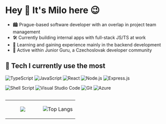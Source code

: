 # Hey 👋 It's Milo here 😉
- 🏙️ Prague-based software developer with an overlap in project team management
- 🛠️ Currently building internal apps with full-stack JS/TS at work
- 🌱 Learning and gaining experience mainly in the backend development
- 💬 Active within Junior Guru, a Czechoslovak developer community

## 🔨 Tech I currently use the most
<img src="https://img.shields.io/badge/TypeScript-3178C6.svg?style=for-the-badge&logo=TypeScript&logoColor=white" alt="TypeScript"> <img src="https://img.shields.io/badge/JavaScript-F7DF1E.svg?style=for-the-badge&logo=JavaScript&logoColor=black" alt="JavaScript"> <img src="https://img.shields.io/badge/React-61DAFB.svg?style=for-the-badge&logo=React&logoColor=black" alt="React"> <img src="https://img.shields.io/badge/Node.js-339933.svg?style=for-the-badge&logo=nodedotjs&logoColor=white" alt="Node.js"> <img src="https://img.shields.io/badge/Express-000000.svg?style=for-the-badge&logo=Express&logoColor=white" alt="Express.js"> 

![Shell Script](https://img.shields.io/badge/shell_script-%23121011.svg?style=for-the-badge&logo=gnu-bash&logoColor=white) <img src="https://img.shields.io/badge/Visual%20Studio%20Code-007ACC.svg?style=for-the-badge&logo=Visual-Studio-Code&logoColor=white" alt="Visual Studio Code"> <img src="https://img.shields.io/badge/Git-F05032.svg?style=for-the-badge&logo=Git&logoColor=white" alt="Git"> ![Azure](https://img.shields.io/badge/azure-%230072C6.svg?style=for-the-badge&logo=microsoftazure&logoColor=white)

<table align="left"><tr><td valign="center" width="50%">
<div align="center"> 
  <img src="https://media1.giphy.com/media/dbtDDSvWErdf2/giphy.gif?cid=ecf05e478cslzqr789liqpjm7k9jzvf2o988ejzlpw8w715u&ep=v1_gifs_search&rid=giphy.gif&ct=g" />
</div>
</td><td valign="center" width="50%">
<div align="center">  
  
  ![Top Langs](https://github-readme-stats.vercel.app/api/top-langs/?username=milojezek&layout=compact)
</div>
</td></tr></table>  



